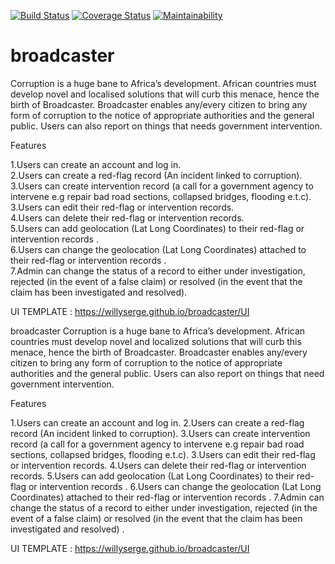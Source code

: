 [![Build Status](https://travis-ci.org/willyserge/broadcaster.svg?branch=ft-create-sign-up-route-162836478)](https://travis-ci.org/willyserge/broadcaster)
[![Coverage Status](https://coveralls.io/repos/github/willyserge/broadcaster/badge.svg?branch=develop)](https://coveralls.io/github/willyserge/broadcaster?branch=develop)
[![Maintainability](https://api.codeclimate.com/v1/badges/0a7528fefcb24c5b86d7/maintainability)](https://codeclimate.com/github/willyserge/broadcaster/maintainability)

# broadcaster

Corruption is a huge bane to Africa’s development. African countries must develop novel and localised solutions that will curb this menace, hence the birth of Broadcaster. Broadcaster enables any/every citizen to bring any form of corruption to the notice of appropriate authorities and the general public. Users can also report on things that needs government intervention.

Features

1.Users can create an account and log in.  
2.Users can create a red-flag record (An incident linked to corruption).  
3.Users can create intervention record (a call for a government agency to intervene e.g repair bad road sections, collapsed bridges, flooding e.t.c).  
3.Users can edit their red-flag or intervention records.  
4.Users can delete their red-flag or intervention records.  
5.Users can add geolocation (Lat Long Coordinates) to their red-flag or intervention records .  
6.Users can change the geolocation (Lat Long Coordinates) attached to their red-flag or intervention records .  
7.Admin can change the status of a record to either under investigation, rejected (in the event of a false claim) or resolved (in the event that the claim has been investigated and resolved).     


UI TEMPLATE : https://willyserge.github.io/broadcaster/UI

broadcaster
Corruption is a huge bane to Africa’s development. African countries must develop novel and  localized solutions that will curb this menace, hence the birth of Broadcaster. Broadcaster  enables any/every citizen to bring any form of corruption to the notice of appropriate authorities  and the general public. Users can also report on things that need government intervention.

Features

1.Users can create an account and log in.
2.Users can create a red-flag record (An incident linked to corruption).
3.Users can create intervention record (a call for a government agency to intervene e.g repair bad road sections, collapsed bridges, flooding e.t.c).
3.Users can edit their red-flag or intervention records.
4.Users can delete their red-flag or intervention records.
5.Users can add geolocation (Lat Long Coordinates) to their red-flag or intervention records .
6.Users can change the geolocation (Lat Long Coordinates) attached to their red-flag or intervention records .
7.Admin can change the status of a record to either under investigation, rejected (in the event of a false claim) or resolved (in the event that the claim has been investigated and resolved) .

UI TEMPLATE : https://willyserge.github.io/broadcaster/UI